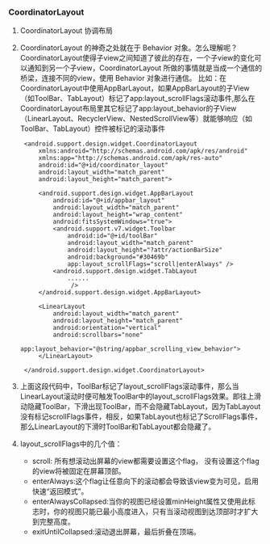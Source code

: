 ### CoordinatorLayout

1. CoordinatorLayout 协调布局

2. CoordinatorLayout 的神奇之处就在于 Behavior 对象。怎么理解呢？CoordinatorLayout使得子view之间知道了彼此的存在，一个子view的变化可以通知到另一个子view，CoordinatorLayout 所做的事情就是当成一个通信的桥梁，连接不同的view，使用 Behavior 对象进行通信。
比如：在CoordinatorLayout中使用AppBarLayout，如果AppBarLayout的子View（如ToolBar、TabLayout）标记了app:layout_scrollFlags滚动事件,那么在CoordinatorLayout布局里其它标记了app:layout_behavior的子View（LinearLayout、RecyclerView、NestedScrollView等）就能够响应（如ToolBar、TabLayout）控件被标记的滚动事件


		<android.support.design.widget.CoordinatorLayout  
		    xmlns:android="http://schemas.android.com/apk/res/android"  
		    xmlns:app="http://schemas.android.com/apk/res-auto"  
		    android:id="@+id/coordinator_layout"  
		    android:layout_width="match_parent"  
		    android:layout_height="match_parent">  
		  
		    <android.support.design.widget.AppBarLayout  
		        android:id="@+id/appbar_layout"  
		        android:layout_width="match_parent"  
		        android:layout_height="wrap_content"  
		        android:fitsSystemWindows="true">  
		        <android.support.v7.widget.Toolbar  
		            android:id="@+id/toolBar"  
		            android:layout_width="match_parent"  
		            android:layout_height="?attr/actionBarSize"  
		            android:background="#30469b"  
		            app:layout_scrollFlags="scroll|enterAlways" />  
		        <android.support.design.widget.TabLayout  
		            ......  
		             />  
		    </android.support.design.widget.AppBarLayout>  
		  
		    <LinearLayout  
		        android:layout_width="match_parent"  
		        android:layout_height="match_parent"  
		        android:orientation="vertical"  
		        android:scrollbars="none"  
		        app:layout_behavior="@string/appbar_scrolling_view_behavior">   
		    </LinearLayout>  
		  
		</android.support.design.widget.CoordinatorLayout>

3. 上面这段代码中，ToolBar标记了layout_scrollFlags滚动事件，那么当LinearLayout滚动时便可触发ToolBar中的layout_scrollFlags效果。即往上滑动隐藏ToolBar，下滑出现ToolBar，而不会隐藏TabLayout，因为TabLayout没有标记scrollFlags事件，相反，如果TabLayout也标记了ScrollFlags事件，那么LinearLayout的下滑时ToolBar和TabLayout都会隐藏了。
4. layout_scrollFlags中的几个值：
	* scroll: 所有想滚动出屏幕的view都需要设置这个flag， 没有设置这个flag的view将被固定在屏幕顶部。
	* enterAlways:这个flag让任意向下的滚动都会导致该view变为可见，启用快速“返回模式”。
	* enterAlwaysCollapsed:当你的视图已经设置minHeight属性又使用此标志时，你的视图只能已最小高度进入，只有当滚动视图到达顶部时才扩大到完整高度。 
	* exitUntilCollapsed:滚动退出屏幕，最后折叠在顶端。  